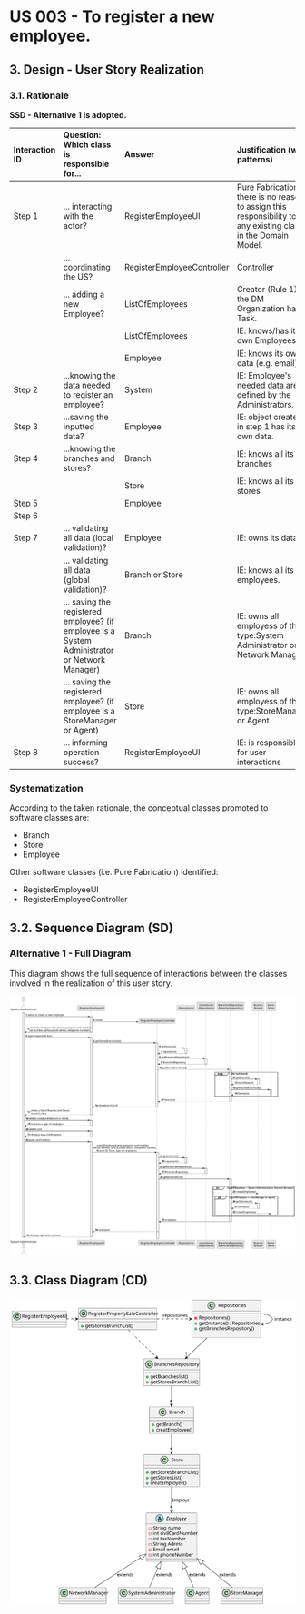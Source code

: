 # US 003 - To register a new employee.

## 3. Design - User Story Realization 

### 3.1. Rationale

**SSD - Alternative 1 is adopted.**

| Interaction ID | Question: Which class is responsible for...                                                    | Answer                     | Justification (with patterns)                                                                                 |
|:---------------|:-----------------------------------------------------------------------------------------------|:---------------------------|:--------------------------------------------------------------------------------------------------------------|
| Step 1  		     | 	... interacting with the actor?                                                               | RegisterEmployeeUI         | Pure Fabrication: there is no reason to assign this responsibility to any existing class in the Domain Model. |
| 			  		        | 	... coordinating the US?                                                                      | RegisterEmployeeController | Controller                                                                                                    |
| 			  		        | 	... adding a new Employee?                                                                    | ListOfEmployees            | Creator (Rule 1): in the DM Organization has a Task.                                                          |
| 			  		        | 							                                                                                        | ListOfEmployees            | IE: knows/has its own Employees                                                                               |
| 			  		        | 							                                                                                        | Employee                   | IE: knows its own data (e.g. email)                                                                           |
| Step 2  		     | 	...knowing the data needed to register an employee?						                                     | System                     | IE: Employee's needed data are defined by the Administrators.                                                 |
| Step 3  		     | 	...saving the inputted data?                                                                  | Employee                   | IE: object created in step 1 has its own data.                                                                |
| Step 4  		     | 	 ...knowing the branches and stores?                                                          | Branch                     | IE: knows all its branches                                                                                    |
|                |                                                                                                | Store                      | IE: knows all its stores                                                                                      |
| Step 5  		     | 	                                                                                              | Employee                   |                                                                                                               |
| Step 6  		     | 					                                                                                          |          |                                                                      |              
| Step 7         | ... validating all data (local validation)?                                                    | Employee                   | IE: owns its data.                                                                                            |
|                | ... validating all data (global validation)?                                                   | Branch or Store            | IE: knows all its employees.                                                                                  |
|                | ... saving the registered employee? (if employee is a System Administrator or Network Manager) | Branch                     | IE: owns all employess of the type:System Administrator or Network Manager                                    |
|                | ... saving the registered employee? (if employee is a StoreManager or Agent)                   | Store                      | IE: owns all employess of the type:StoreManager or Agent                                                      |
| Step 8         | ... informing operation success?                                                               | RegisterEmployeeUI         | IE: is responsible for user interactions                                                                      |

### Systematization ##

According to the taken rationale, the conceptual classes promoted to software classes are: 

 * Branch
 * Store
 * Employee


Other software classes (i.e. Pure Fabrication) identified: 

 * RegisterEmployeeUI  
 * RegisterEmployeeController


## 3.2. Sequence Diagram (SD)

### Alternative 1 - Full Diagram

This diagram shows the full sequence of interactions between the classes involved in the realization of this user story.

![Sequence Diagram - Full](svg/us003-sequence-diagram-full.svg)


## 3.3. Class Diagram (CD)

![Class Diagram](svg/us003-class-diagram.svg)
